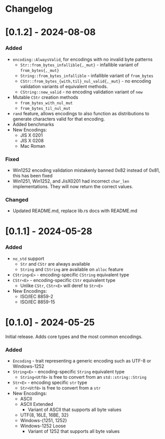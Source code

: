 # Changelog

# [0.1.2] - 2024-08-08

### Added

- `encoding::AlwaysValid`, for encodings with no invalid byte patterns
  - `Str::from_bytes_infallible{,_mut}` - infallible variant of `from_bytes{,_mut}`
  - `String::from_bytes_infallible` - infallible variant of `from_bytes`
  - `CStr::from_bytes_{with,til}_nul_valid{,_mut}` - no encoding validation variants of
    equivalent methods.
  - `CString::new_valid` - no encoding validation variant of `new`
- Mutable `CStr` creation methods
  - `from_bytes_with_nul_mut`
  - `from_bytes_til_nul_mut`
- `rand` feature, allows encodings to also function as distributions to generate
  characters valid for that encoding.
- Added benchmarks
- New Encodings:
  - JIS X 0201
  - JIS X 0208
  - Mac Roman

### Fixed

- Win1252 encoding validation mistakenly banned 0x82 instead of 0x81, this has been fixed
- Win1251, Win1252, and JisX0201 had incorrect `char_len` implementations. They will now return the correct values.

### Changed

- Updated README.md, replace lib.rs docs with README.md

# [0.1.1] - 2024-05-28

### Added

- `no_std` support
  - `Str` and `CStr` are always available
  - `String` and `CString` are available on `alloc` feature
- `CString<E>` - encoding-specific `CString` equivalent type
- `CStr<E>` - encoding-specific `CStr` equivalent type
  - Unlike `CStr`, `CStr<E>` will deref to `Str<E>`
- New Encodings:
  - ISO/IEC 8859-2
  - ISO/IEC 8859-15

# [0.1.0] - 2024-05-25

Initial release. Adds core types and the most common encodings.

### Added

- `Encoding` - trait representing a generic encoding such as UTF-8 or Windows-1252
- `String<E>` - encoding-specific `String` equivalent type
  - `String<Utf8>` is free to convert from an `std::string::String`
- `Str<E>` - encoding specific `str` type
  - `Str<Utf8>` is free to convert from a `str`
- New Encodings:
  - ASCII
  - ASCII Extended
    - Variant of ASCII that supports all byte values
  - UTF{8, 16LE, 16BE, 32}
  - Windows-{1251, 1252}
  - Windows-1252 Loose
    - Variant of 1252 that supports all byte values
